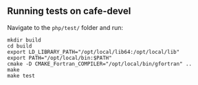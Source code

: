 ## Running tests on cafe-devel ##


Navigate to the `php/test/` folder and run:

```
mkdir build
cd build
export LD_LIBRARY_PATH="/opt/local/lib64:/opt/local/lib"
export PATH="/opt/local/bin:$PATH"
cmake -D CMAKE_Fortran_COMPILER="/opt/local/bin/gfortran" ..
make
make test
```
